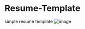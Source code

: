 # Resume-Template
simple resume template
![image](https://user-images.githubusercontent.com/54721790/213469683-101a5475-fbf3-40d9-b6e0-77f75f283608.png)
